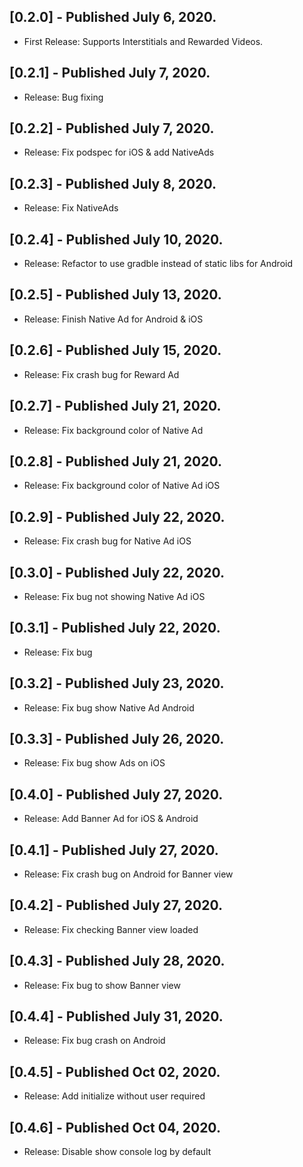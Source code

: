 ## [0.2.0] - Published July 6, 2020.

* First Release: Supports Interstitials and Rewarded Videos.

## [0.2.1] - Published July 7, 2020.

* Release: Bug fixing

## [0.2.2] - Published July 7, 2020.

* Release: Fix podspec for iOS & add NativeAds

## [0.2.3] - Published July 8, 2020.

* Release: Fix NativeAds

## [0.2.4] - Published July 10, 2020.

* Release: Refactor to use gradble instead of static libs for Android

## [0.2.5] - Published July 13, 2020.

* Release: Finish Native Ad for Android & iOS

## [0.2.6] - Published July 15, 2020.

* Release: Fix crash bug for Reward Ad

## [0.2.7] - Published July 21, 2020.

* Release: Fix background color of Native Ad

## [0.2.8] - Published July 21, 2020.

* Release: Fix background color of Native Ad iOS

## [0.2.9] - Published July 22, 2020.

* Release: Fix crash bug for Native Ad iOS

## [0.3.0] - Published July 22, 2020.

* Release: Fix bug not showing Native Ad iOS

## [0.3.1] - Published July 22, 2020.

* Release: Fix bug 

## [0.3.2] - Published July 23, 2020.

* Release: Fix bug show Native Ad Android

## [0.3.3] - Published July 26, 2020.

* Release: Fix bug show Ads on iOS

## [0.4.0] - Published July 27, 2020.

* Release: Add Banner Ad for iOS & Android

## [0.4.1] - Published July 27, 2020.

* Release: Fix crash bug on Android for Banner view

## [0.4.2] - Published July 27, 2020.

* Release: Fix checking Banner view loaded

## [0.4.3] - Published July 28, 2020.

* Release: Fix bug to show Banner view

## [0.4.4] - Published July 31, 2020.

* Release: Fix bug crash on Android

## [0.4.5] - Published Oct 02, 2020.

* Release: Add initialize without user required

## [0.4.6] - Published Oct 04, 2020.

* Release: Disable show console log by default